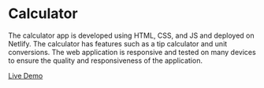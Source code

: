 # Calculator

The calculator app is developed using HTML, CSS, and JS and deployed on Netlify.
The calculator has features such as a tip calculator and unit conversions.
The web application is responsive and tested on many devices to ensure the quality and responsiveness of the application.

[Live Demo](https://calculatorbysourav.netlify.app/)
